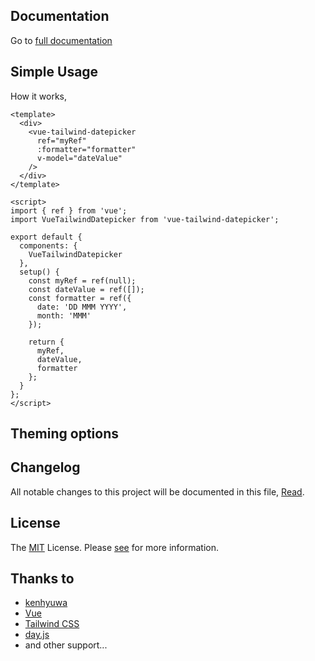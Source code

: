 ## Documentation

Go to [full documentation](https://vue-tailwind-datepicker.com)

## Simple Usage

How it works,

```vue
<template>
  <div>
    <vue-tailwind-datepicker
      ref="myRef"
      :formatter="formatter"
      v-model="dateValue"
    />
  </div>
</template>

<script>
import { ref } from 'vue';
import VueTailwindDatepicker from 'vue-tailwind-datepicker';

export default {
  components: {
    VueTailwindDatepicker
  },
  setup() {
    const myRef = ref(null);
    const dateValue = ref([]);
    const formatter = ref({
      date: 'DD MMM YYYY',
      month: 'MMM'
    });

    return {
      myRef,
      dateValue,
      formatter
    };
  }
};
</script>
```

## Theming options

## Changelog
All notable changes to this project will be documented in this file, [Read](CHANGELOG.md).

## License
The [MIT](LICENSE) License. Please [see](http://opensource.org/licenses/MIT) for more information.

## Thanks to
- [kenhyuwa](https://github.com/kenhyuwa)
- [Vue](https://v3.vuejs.org/)
- [Tailwind CSS](https://tailwindcss.com/)
- [day.js](https://day.js.org/)
- and other support...
